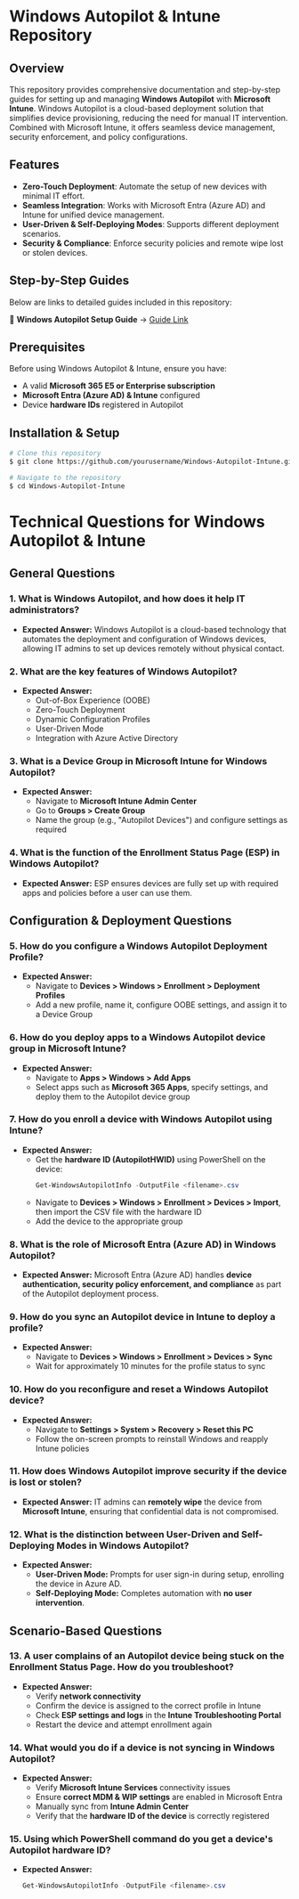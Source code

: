 # Windows Autopilot & Intune Repository
## Overview
This repository provides comprehensive documentation and step-by-step guides for setting up and managing **Windows Autopilot** with **Microsoft Intune**. Windows Autopilot is a cloud-based deployment solution that simplifies device provisioning, reducing the need for manual IT intervention. Combined with Microsoft Intune, it offers seamless device management, security enforcement, and policy configurations.

## Features
- **Zero-Touch Deployment**: Automate the setup of new devices with minimal IT effort.
- **Seamless Integration**: Works with Microsoft Entra (Azure AD) and Intune for unified device management.
- **User-Driven & Self-Deploying Modes**: Supports different deployment scenarios.
- **Security & Compliance**: Enforce security policies and remote wipe lost or stolen devices.

## Step-by-Step Guides
Below are links to detailed guides included in this repository:

📌 **Windows Autopilot Setup Guide** → [Guide Link](./Autopilotdocuments.pdf)

## Prerequisites
Before using Windows Autopilot & Intune, ensure you have:
- A valid **Microsoft 365 E5 or Enterprise subscription**
- **Microsoft Entra (Azure AD) & Intune** configured
- Device **hardware IDs** registered in Autopilot

## Installation & Setup
```sh
# Clone this repository
$ git clone https://github.com/yourusername/Windows-Autopilot-Intune.git

# Navigate to the repository
$ cd Windows-Autopilot-Intune
```
# Technical Questions for Windows Autopilot & Intune

## General Questions

### 1. What is Windows Autopilot, and how does it help IT administrators?
- **Expected Answer:** Windows Autopilot is a cloud-based technology that automates the deployment and configuration of Windows devices, allowing IT admins to set up devices remotely without physical contact.

### 2. What are the key features of Windows Autopilot?
- **Expected Answer:**
  - Out-of-Box Experience (OOBE)
  - Zero-Touch Deployment
  - Dynamic Configuration Profiles
  - User-Driven Mode
  - Integration with Azure Active Directory

### 3. What is a Device Group in Microsoft Intune for Windows Autopilot?
- **Expected Answer:**
  - Navigate to **Microsoft Intune Admin Center**
  - Go to **Groups > Create Group**
  - Name the group (e.g., "Autopilot Devices") and configure settings as required

### 4. What is the function of the Enrollment Status Page (ESP) in Windows Autopilot?
- **Expected Answer:** ESP ensures devices are fully set up with required apps and policies before a user can use them.

## Configuration & Deployment Questions

### 5. How do you configure a Windows Autopilot Deployment Profile?
- **Expected Answer:**
  - Navigate to **Devices > Windows > Enrollment > Deployment Profiles**
  - Add a new profile, name it, configure OOBE settings, and assign it to a Device Group

### 6. How do you deploy apps to a Windows Autopilot device group in Microsoft Intune?
- **Expected Answer:**
  - Navigate to **Apps > Windows > Add Apps**
  - Select apps such as **Microsoft 365 Apps**, specify settings, and deploy them to the Autopilot device group

### 7. How do you enroll a device with Windows Autopilot using Intune?
- **Expected Answer:**
  - Get the **hardware ID (AutopilotHWID)** using PowerShell on the device:
    ```powershell
    Get-WindowsAutopilotInfo -OutputFile <filename>.csv
    ```
  - Navigate to **Devices > Windows > Enrollment > Devices > Import**, then import the CSV file with the hardware ID
  - Add the device to the appropriate group

### 8. What is the role of Microsoft Entra (Azure AD) in Windows Autopilot?
- **Expected Answer:** Microsoft Entra (Azure AD) handles **device authentication, security policy enforcement, and compliance** as part of the Autopilot deployment process.

### 9. How do you sync an Autopilot device in Intune to deploy a profile?
- **Expected Answer:**
  - Navigate to **Devices > Windows > Enrollment > Devices > Sync**
  - Wait for approximately 10 minutes for the profile status to sync

### 10. How do you reconfigure and reset a Windows Autopilot device?
- **Expected Answer:**
  - Navigate to **Settings > System > Recovery > Reset this PC**
  - Follow the on-screen prompts to reinstall Windows and reapply Intune policies

### 11. How does Windows Autopilot improve security if the device is lost or stolen?
- **Expected Answer:** IT admins can **remotely wipe** the device from **Microsoft Intune**, ensuring that confidential data is not compromised.

### 12. What is the distinction between User-Driven and Self-Deploying Modes in Windows Autopilot?
- **Expected Answer:**
  - **User-Driven Mode:** Prompts for user sign-in during setup, enrolling the device in Azure AD.
  - **Self-Deploying Mode:** Completes automation with **no user intervention**.

## Scenario-Based Questions

### 13. A user complains of an Autopilot device being stuck on the Enrollment Status Page. How do you troubleshoot?
- **Expected Answer:**
  - Verify **network connectivity**
  - Confirm the device is assigned to the correct profile in Intune
  - Check **ESP settings and logs** in the **Intune Troubleshooting Portal**
  - Restart the device and attempt enrollment again

### 14. What would you do if a device is not syncing in Windows Autopilot?
- **Expected Answer:**
  - Verify **Microsoft Intune Services** connectivity issues
  - Ensure **correct MDM & WIP settings** are enabled in Microsoft Entra
  - Manually sync from **Intune Admin Center**
  - Verify that the **hardware ID of the device** is correctly registered

### 15. Using which PowerShell command do you get a device's Autopilot hardware ID?
- **Expected Answer:**
  ```powershell
  Get-WindowsAutopilotInfo -OutputFile <filename>.csv
  ```


